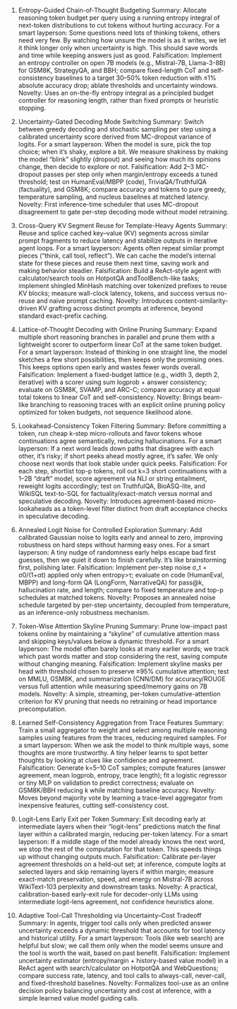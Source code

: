1) Entropy-Guided Chain-of-Thought Budgeting
Summary: Allocate reasoning token budget per query using a running entropy integral of next-token distributions to cut tokens without hurting accuracy.
For a smart layperson: Some questions need lots of thinking tokens, others need very few. By watching how unsure the model is as it writes, we let it think longer only when uncertainty is high. This should save words and time while keeping answers just as good.
Falsification: Implement an entropy controller on open 7B models (e.g., Mistral-7B, Llama-3-8B) for GSM8K, StrategyQA, and BBH; compare fixed-length CoT and self-consistency baselines to a target 30–50% token reduction with ≤1% absolute accuracy drop; ablate thresholds and uncertainty windows.
Novelty: Uses an on-the-fly entropy integral as a principled budget controller for reasoning length, rather than fixed prompts or heuristic stopping.

2) Uncertainty-Gated Decoding Mode Switching
Summary: Switch between greedy decoding and stochastic sampling per step using a calibrated uncertainty score derived from MC-dropout variance of logits.
For a smart layperson: When the model is sure, pick the top choice; when it’s shaky, explore a bit. We measure shakiness by making the model “blink” slightly (dropout) and seeing how much its opinions change, then decide to explore or not.
Falsification: Add 2–3 MC-dropout passes per step only when margin/entropy exceeds a tuned threshold; test on HumanEval/MBPP (code), TriviaQA/TruthfulQA (factuality), and GSM8K; compare accuracy and tokens to pure greedy, temperature sampling, and nucleus baselines at matched latency.
Novelty: First inference-time scheduler that uses MC-dropout disagreement to gate per-step decoding mode without model retraining.

3) Cross-Query KV Segment Reuse for Template-Heavy Agents
Summary: Reuse and splice cached key–value (KV) segments across similar prompt fragments to reduce latency and stabilize outputs in iterative agent loops.
For a smart layperson: Agents often repeat similar prompt pieces (“think, call tool, reflect”). We can cache the model’s internal state for these pieces and reuse them next time, saving work and making behavior steadier.
Falsification: Build a ReAct-style agent with calculator/search tools on HotpotQA andToolBench-like tasks; implement shingled MinHash matching over tokenized prefixes to reuse KV blocks; measure wall-clock latency, tokens, and success versus no-reuse and naive prompt caching.
Novelty: Introduces content-similarity-driven KV grafting across distinct prompts at inference, beyond standard exact-prefix caching.

4) Lattice-of-Thought Decoding with Online Pruning
Summary: Expand multiple short reasoning branches in parallel and prune them with a lightweight scorer to outperform linear CoT at the same token budget.
For a smart layperson: Instead of thinking in one straight line, the model sketches a few short possibilities, then keeps only the promising ones. This keeps options open early and wastes fewer words overall.
Falsification: Implement a fixed-budget lattice (e.g., width 3, depth 2, iterative) with a scorer using sum logprob + answer consistency; evaluate on GSM8K, SVAMP, and ARC-C; compare accuracy at equal total tokens to linear CoT and self-consistency.
Novelty: Brings beam-like branching to reasoning traces with an explicit online pruning policy optimized for token budgets, not sequence likelihood alone.

5) Lookahead-Consistency Token Filtering
Summary: Before committing a token, run cheap k-step micro-rollouts and favor tokens whose continuations agree semantically, reducing hallucinations.
For a smart layperson: If a next word leads down paths that disagree with each other, it’s risky; if short peeks ahead mostly agree, it’s safer. We only choose next words that look stable under quick peeks.
Falsification: For each step, shortlist top-p tokens, roll out k=3 short continuations with a 1–2B “draft” model, score agreement via NLI or string entailment, reweight logits accordingly; test on TruthfulQA, BioASQ-lite, and WikiSQL text-to-SQL for factuality/exact-match versus normal and speculative decoding.
Novelty: Introduces agreement-based micro-lookaheads as a token-level filter distinct from draft acceptance checks in speculative decoding.

6) Annealed Logit Noise for Controlled Exploration
Summary: Add calibrated Gaussian noise to logits early and anneal to zero, improving robustness on hard steps without harming easy ones.
For a smart layperson: A tiny nudge of randomness early helps escape bad first guesses, then we quiet it down to finish carefully. It’s like brainstorming first, polishing later.
Falsification: Implement per-step noise σ_t = σ0/(1+αt) applied only when entropy>τ; evaluate on code (HumanEval, MBPP) and long-form QA (LongForm, NarrativeQA) for pass@k, hallucination rate, and length; compare to fixed temperature and top-p schedules at matched tokens.
Novelty: Proposes an annealed noise schedule targeted by per-step uncertainty, decoupled from temperature, as an inference-only robustness mechanism.

7) Token-Wise Attention Skyline Pruning
Summary: Prune low-impact past tokens online by maintaining a “skyline” of cumulative attention mass and skipping keys/values below a dynamic threshold.
For a smart layperson: The model often barely looks at many earlier words; we track which past words matter and stop considering the rest, saving compute without changing meaning.
Falsification: Implement skyline masks per head with threshold chosen to preserve ≥95% cumulative attention; test on MMLU, GSM8K, and summarization (CNN/DM) for accuracy/ROUGE versus full attention while measuring speed/memory gains on 7B models.
Novelty: A simple, streaming, per-token cumulative-attention criterion for KV pruning that needs no retraining or head importance precomputation.

8) Learned Self-Consistency Aggregation from Trace Features
Summary: Train a small aggregator to weight and select among multiple reasoning samples using features from the traces, reducing required samples.
For a smart layperson: When we ask the model to think multiple ways, some thoughts are more trustworthy. A tiny helper learns to spot better thoughts by looking at clues like confidence and agreement.
Falsification: Generate k=5–10 CoT samples; compute features (answer agreement, mean logprob, entropy, trace length); fit a logistic regressor or tiny MLP on validation to predict correctness; evaluate on GSM8K/BBH reducing k while matching baseline accuracy.
Novelty: Moves beyond majority vote by learning a trace-level aggregator from inexpensive features, cutting self-consistency cost.

9) Logit-Lens Early Exit per Token
Summary: Exit decoding early at intermediate layers when their “logit-lens” predictions match the final layer within a calibrated margin, reducing per-token latency.
For a smart layperson: If a middle stage of the model already knows the next word, we stop the rest of the computation for that token. This speeds things up without changing outputs much.
Falsification: Calibrate per-layer agreement thresholds on a held-out set; at inference, compute logits at selected layers and skip remaining layers if within margin; measure exact-match preservation, speed, and energy on Mistral-7B across WikiText-103 perplexity and downstream tasks.
Novelty: A practical, calibration-based early-exit rule for decoder-only LLMs using intermediate logit-lens agreement, not confidence heuristics alone.

10) Adaptive Tool-Call Thresholding via Uncertainty–Cost Tradeoff
Summary: In agents, trigger tool calls only when predicted answer uncertainty exceeds a dynamic threshold that accounts for tool latency and historical utility.
For a smart layperson: Tools (like web search) are helpful but slow; we call them only when the model seems unsure and the tool is worth the wait, based on past benefit.
Falsification: Implement uncertainty estimator (entropy/margin + history-based value model) in a ReAct agent with search/calculator on HotpotQA and WebQuestions; compare success rate, latency, and tool calls to always-call, never-call, and fixed-threshold baselines.
Novelty: Formalizes tool-use as an online decision policy balancing uncertainty and cost at inference, with a simple learned value model guiding calls.
